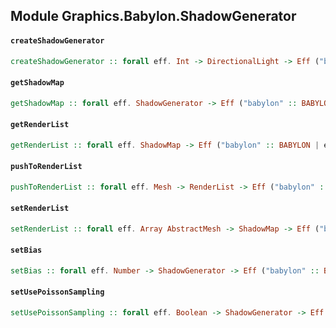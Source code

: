 ## Module Graphics.Babylon.ShadowGenerator

#### `createShadowGenerator`

``` purescript
createShadowGenerator :: forall eff. Int -> DirectionalLight -> Eff ("babylon" :: BABYLON | eff) ShadowGenerator
```

#### `getShadowMap`

``` purescript
getShadowMap :: forall eff. ShadowGenerator -> Eff ("babylon" :: BABYLON | eff) ShadowMap
```

#### `getRenderList`

``` purescript
getRenderList :: forall eff. ShadowMap -> Eff ("babylon" :: BABYLON | eff) RenderList
```

#### `pushToRenderList`

``` purescript
pushToRenderList :: forall eff. Mesh -> RenderList -> Eff ("babylon" :: BABYLON | eff) Unit
```

#### `setRenderList`

``` purescript
setRenderList :: forall eff. Array AbstractMesh -> ShadowMap -> Eff ("babylon" :: BABYLON | eff) Unit
```

#### `setBias`

``` purescript
setBias :: forall eff. Number -> ShadowGenerator -> Eff ("babylon" :: BABYLON | eff) Unit
```

#### `setUsePoissonSampling`

``` purescript
setUsePoissonSampling :: forall eff. Boolean -> ShadowGenerator -> Eff ("babylon" :: BABYLON | eff) Unit
```


